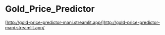 # Gold_Price_Predictor
[http://gold-price-predictor-mani.streamlit.app/]http://gold-price-predictor-mani.streamlit.app/
